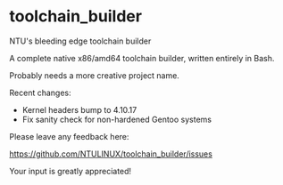 # toolchain_builder
NTU's bleeding edge toolchain builder

A complete native x86/amd64 toolchain builder,
written entirely in Bash.

Probably needs a more creative project name.

Recent changes:
* Kernel headers bump to 4.10.17
* Fix sanity check for non-hardened Gentoo systems

Please leave any feedback here:

https://github.com/NTULINUX/toolchain_builder/issues

Your input is greatly appreciated!

